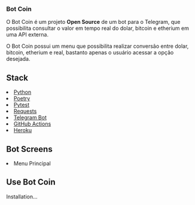 ###  Bot Coin
O Bot Coin é um projeto <strong>Open Source</strong> de um bot para o Telegram, que possibilita consultar o valor em tempo real do dolar, bitcoin e etherium em uma API externa.

O Bot Coin possui um menu que possibilita realizar conversão entre
 dolar, bitcoin, etherium e real, bastanto apenas o usuário acessar a
 opção desejada.

## Stack
<li>
<a  href="https://www.python.org/">Python</a>
</li>
<li><a  href="https://python-poetry.org/">Poetry</a>
</li>
<li><a  href="https://docs.pytest.org/en/latest/">Pytest</a>
</li><li><a  href="https://docs.python-requests.org/en/latest/">
Requests</a>
</li>
<li>
<a  href="https://core.telegram.org/bots">Telegram Bot</a>
</li>
<li>
<a href="https://docs.github.com/pt/actions">GitHub Actions</a>
</li>
<li>
<a href="https://www.heroku.com/">Heroku</a>
</li>


## Bot Screens
<li>
Menu Principal
<img  src = ""/>
</li>

## Use Bot Coin  
Installation... 
